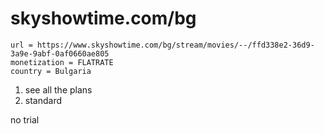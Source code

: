 # skyshowtime.com/bg

~~~
url = https://www.skyshowtime.com/bg/stream/movies/--/ffd338e2-36d9-3a9e-9abf-0af0660ae805
monetization = FLATRATE
country = Bulgaria
~~~

1. see all the plans
2. standard

no trial
